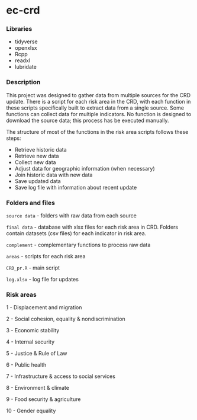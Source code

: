 # ec-crd

### Libraries
- tidyverse
- openxlsx
- Rcpp
- readxl
- lubridate

### Description
This project was designed to gather data from multiple sources for the CRD update. There is a script for each risk area in the CRD, with each function in these scripts specifically built to extract data from a single source. Some functions can collect data for multiple indicators. No function is designed to download the source data; this process has be executed manually.

The structure of most of the functions in the risk area scripts follows these steps:

- Retrieve historic data
- Retrieve new data
- Collect new data
- Adjust data for geographic information (when necessary)
- Join historic data with new data
- Save updated data
- Save log file with information about recent update

### Folders and files
`source data` - folders with raw data from each source

`final data` - database with xlsx files for each risk area in CRD. Folders contain datasets (csv files) for each indicator in risk area.

`complement` - complementary functions to process raw data

`areas` - scripts for each risk area

`CRD_pr.R` - main script

`log.xlsx` - log file for updates

### Risk areas
1 - Displacement and migration

2 - Social cohesion, equality & nondiscrimination

3 - Economic stability

4 - Internal security

5 - Justice & Rule of Law

6 - Public health

7 - Infrastructure & access to social services

8 - Environment & climate

9 - Food security & agriculture

10 - Gender equality
